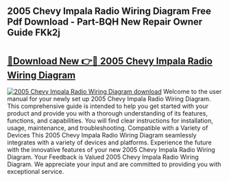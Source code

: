 ## 2005 Chevy Impala Radio Wiring Diagram Free Pdf Download - Part-BQH New Repair Owner Guide FKk2j

# <h2><a href="http://dfu8zij.blite.top/?on=2005+Chevy+Impala+Radio+Wiring+Diagram">🔗Download New 👉🔴 2005 Chevy Impala Radio Wiring Diagram</a></h2>

[![2005 Chevy Impala Radio Wiring Diagram download](https://i.imgur.com/lujVjoI.png)](http://dfu8zij.blite.top/?on=2005+Chevy+Impala+Radio+Wiring+Diagram)
Welcome to the user manual for your newly set up 2005 Chevy Impala Radio Wiring Diagram. This comprehensive guide is intended to help you get started with your product and provide you with a thorough understanding of its features, functions, and capabilities. You will find clear instructions for installation, usage, maintenance, and troubleshooting. Compatible with a Variety of Devices This 2005 Chevy Impala Radio Wiring Diagram seamlessly integrates with a variety of devices and platforms. Experience the future with the innovative features of your new 2005 Chevy Impala Radio Wiring Diagram. Your Feedback is Valued 2005 Chevy Impala Radio Wiring Diagram. We appreciate your input and are committed to providing you with exceptional service.
